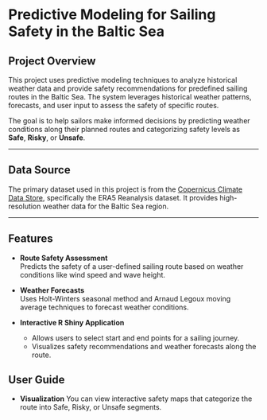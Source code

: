 # Predictive Modeling for Sailing Safety in the Baltic Sea

## Project Overview

This project uses predictive modeling techniques to analyze historical weather data and provide safety recommendations for predefined sailing routes in the Baltic Sea. The system leverages historical weather patterns, forecasts, and user input to assess the safety of specific routes.

The goal is to help sailors make informed decisions by predicting weather conditions along their planned routes and categorizing safety levels as **Safe**, **Risky**, or **Unsafe**.

---

## Data Source

The primary dataset used in this project is from the [Copernicus Climate Data Store](https://cds.climate.copernicus.eu/datasets/reanalysis-era5-single-levels?tab=overview), specifically the ERA5 Reanalysis dataset. It provides high-resolution weather data for the Baltic Sea region.

---

## Features

- **Route Safety Assessment**  
  Predicts the safety of a user-defined sailing route based on weather conditions like wind speed and wave height.

- **Weather Forecasts**  
  Uses Holt-Winters seasonal method and Arnaud Legoux moving average techniques to forecast weather conditions.

- **Interactive R Shiny Application**  
  - Allows users to select start and end points for a sailing journey.  
  - Visualizes safety recommendations and weather forecasts along the route.

## User Guide

- **Visualization**
  You can view interactive safety maps that categorize the route into Safe, Risky, or Unsafe segments.
